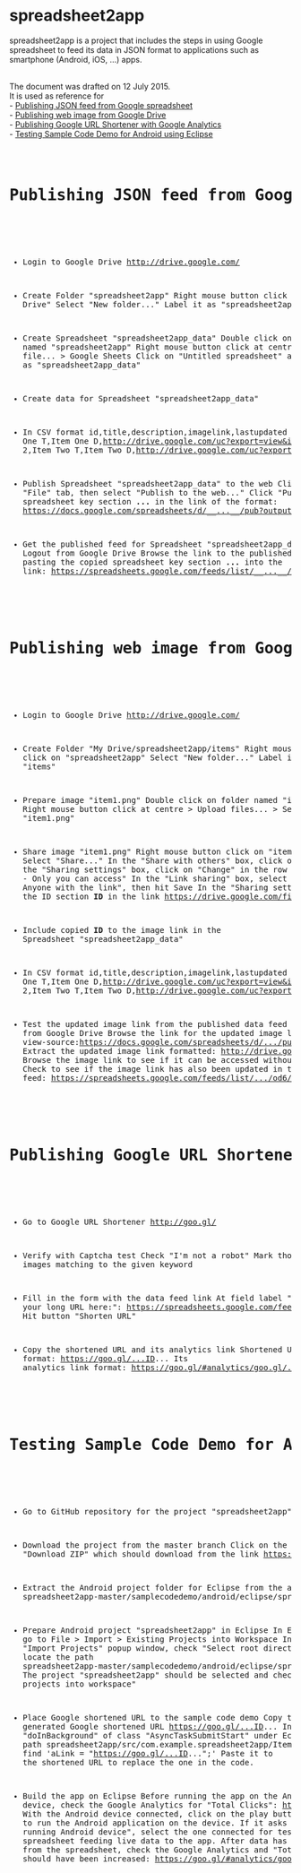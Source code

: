 # spreadsheet2app
spreadsheet2app is a project that includes the steps in using Google spreadsheet to feed its data in JSON format to applications such as smartphone (Android, iOS, ...) apps.

<br/>The document was drafted on 12 July 2015.
<br/>It is used as reference for
<br/>- <a href="#spreadsheet2app_1">Publishing JSON feed from Google spreadsheet</a>
<br/>- <a href="#spreadsheet2app_2">Publishing web image from Google Drive</a>
<br/>- <a href="#spreadsheet2app_3">Publishing Google URL Shortener with Google Analytics</a>
<br/>- <a href="#spreadsheet2app_4">Testing Sample Code Demo for Android using Eclipse</a>

<br/>

<a name="spreadsheet2app_1" />
<pre>
<h1>Publishing JSON feed from Google spreadsheet</h1>

- Login to Google Drive
http://drive.google.com/

- Create Folder "spreadsheet2app"
Right mouse button click on "My Drive"
Select "New folder..."
Label it as "spreadsheet2app"

- Create Spreadsheet "spreadsheet2app_data"
Double click on folder named "spreadsheet2app"
Right mouse button click at centre > New file... > Google Sheets
Click on "Untitled spreadsheet" and rename it as "spreadsheet2app_data"

- Create data for Spreadsheet "spreadsheet2app_data"
- In CSV format
id,title,description,imagelink,lastupdated
1,Item One T,Item One D,http://drive.google.com/uc?export=view&id=__ID__&,7/13/2015
2,Item Two T,Item Two D,http://drive.google.com/uc?export=view&id=__ID__&,7/13/2015

- Publish Spreadsheet "spreadsheet2app_data" to the web
Click "File" tab, then select "Publish to the web..."
Click "Publish"
Copy spreadsheet key section __...__ in the link of the format: https://docs.google.com/spreadsheets/d/__...__/pub?output=html

- Get the published feed for Spreadsheet "spreadsheet2app_data"
Logout from Google Drive
Browse the link to the published feed by pasting the copied spreadsheet key section __...__ into the link:
https://spreadsheets.google.com/feeds/list/__...__/od6/public/values?alt=json&
</pre>

<a name="spreadsheet2app_2" />
<pre>
<h1>Publishing web image from Google Drive</h1>

- Login to Google Drive
http://drive.google.com/

- Create Folder "My Drive/spreadsheet2app/items"
Right mouse button click on "spreadsheet2app"
Select "New folder..."
Label it as "items"

- Prepare image "item1.png"
Double click on folder named "items"
Right mouse button click at centre > Upload files... > Select "item1.png"

- Share image "item1.png"
Right mouse button click on "item1.png"
Select "Share..."
In the "Share with others" box, click on "Advanced"
In the "Sharing settings" box, click on "Change" in the row titled "Private - Only you can access"
In the "Link sharing" box, select option "On - Anyone with the link", then hit Save
In the "Sharing settings" box, copy the ID section __ID__ in the link
https://drive.google.com/file/d/__ID__/view?usp=sharing

- Include copied __ID__ to the image link in the Spreadsheet "spreadsheet2app_data"
- In CSV format
id,title,description,imagelink,lastupdated
1,Item One T,Item One D,http://drive.google.com/uc?export=view&id=__ID__&,7/13/2015
2,Item Two T,Item Two D,http://drive.google.com/uc?export=view&id=__ID__&,7/13/2015

- Test the updated image link from the published data feed
Logout from Google Drive
Browse the link for the updated image link: view-source:https://docs.google.com/spreadsheets/d/.../pub?output=csv
Extract the updated image link formatted: http://drive.google.com/uc?export=view&id=__ID__&
Browse the image link to see if it can be accessed without sign-in: http://drive.google.com/uc?export=view&id=__ID__&
Check to see if the image link has also been updated in the JSON data feed: https://spreadsheets.google.com/feeds/list/.../od6/public/values?alt=json&

</pre>

<a name="spreadsheet2app_3" />
<pre>
<h1>Publishing Google URL Shortener with Google Analytics</h1>

- Go to Google URL Shortener
http://goo.gl/

- Verify with Captcha test
Check "I'm not a robot"
Mark those images matching to the given keyword

- Fill in the form with the data feed link
At field label "Paste your long URL here:": https://spreadsheets.google.com/feeds/list/.../od6/public/values?alt=json&
Hit button "Shorten URL"

- Copy the shortened URL and its analytics link
Shortened URL format: https://goo.gl/...ID...
Its analytics link format: https://goo.gl/#analytics/goo.gl/...ID.../all_time
</pre>

<a name="spreadsheet2app_4" />
<pre>
<h1>Testing Sample Code Demo for Android using Eclipse</h1>

- Go to GitHub repository for the project "spreadsheet2app"
https://github.com/walointernationallimited/spreadsheet2app/

- Download the project from the master branch
Click on the button "Download ZIP" which should download from the link
https://github.com/walointernationallimited/spreadsheet2app/archive/master.zip

- Extract the Android project folder for Eclipse from the archive
spreadsheet2app-master/samplecodedemo/android/eclipse/spreadsheet2app

- Prepare Android project "spreadsheet2app" in Eclipse
In Eclipse, go to File > Import > Existing Projects into Workspace
In the "Import Projects" popup window, check "Select root directory" then locate the path spreadsheet2app-master/samplecodedemo/android/eclipse/spreadsheet2app
The project "spreadsheet2app" should be selected and check "Copy projects into workspace"

- Place Google shortened URL to the sample code demo
Copy the generated Google shortened URL https://goo.gl/...ID...
In function "doInBackground" of class "AsyncTaskSubmitStart" under Eclipse project path spreadsheet2app/src/com.example.spreadsheet2app/ItemsActivity.java, find 'aLink = "https://goo.gl/...ID...";'
Paste it to the shortened URL to replace the one in the code.

- Build the app on Eclipse
Before running the app on the Android device, check the Google Analytics for "Total Clicks": https://goo.gl/#analytics/goo.gl/...ID.../all_time
With the Android device connected, click on the play button on Eclipse to run the Android application on the device.
If it asks "Choose a running Android device", select the one connected for testing the Google spreadsheet feeding live data to the app.
After data has been fetched from the spreadsheet, check the Google Analytics and "Total Clicks" should have been increased: https://goo.gl/#analytics/goo.gl/...ID.../all_time

</pre>

<br/>
